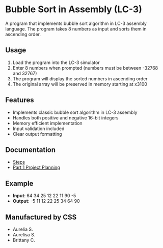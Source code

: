 # Bubble Sort in Assembly (LC-3)

A program that implements bubble sort algorithm in LC-3 assembly language. The program takes 8 numbers as input and sorts them in ascending order.

## Usage

1. Load the program into the LC-3 simulator
2. Enter 8 numbers when prompted (numbers must be between -32768 and 32767)
3. The program will display the sorted numbers in ascending order
4. The original array will be preserved in memory starting at x3100

## Features

- Implements classic bubble sort algorithm in LC-3 assembly
- Handles both positive and negative 16-bit integers
- Memory efficient implementation
- Input validation included
- Clear output formatting

## Documentation
- [Steps](docs/todo.md)
- [Part 1 Project Planning](docs/part1.pdf)


<!-- - [Project Requirements](docs/requirements.md)
- [Implementation Details](docs/implementation.md)
- [Test Cases](docs/testing.md) -->

## Example

- **Input**: 64 34 25 12 22 11 90 -5
- **Output**: -5 11 12 22 25 34 64 90

## Manufactured by CSS

- Aurelia S.
- Aurelisa S. 
- Brittany C.

